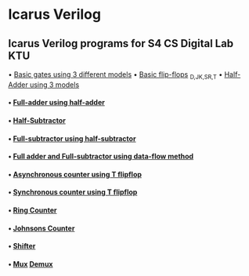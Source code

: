 # Icarus Verilog 
## Icarus Verilog programs for S4 CS Digital Lab KTU
 • [Basic gates using 3 different models](https://github.com/AnjPR/iVerilog-ktu/tree/main/gates)
 • [Basic flip-flops](https://github.com/AnjPR/iVerilog-ktu/tree/main/basic_flipflops) <sub>  D,JK,SR,T</sub>
 • [Half-Adder using 3 models](https://github.com/AnjPR/iVerilog-ktu/tree/main/adder)
#### • [Full-adder using half-adder](https://github.com/AnjPR/iVerilog-ktu/tree/main/FA%20by%20HA)
#### • [Half-Subtractor](https://github.com/AnjPR/iVerilog-ktu/tree/main/subtractor)
#### • [Full-subtractor using half-subtractor](https://github.com/AnjPR/iVerilog-ktu/tree/main/FS%20by%20HS) 
#### • [Full adder and Full-subtractor using data-flow method](https://github.com/AnjPR/iVerilog-ktu/tree/main/FA%2CFS) 
#### • [Asynchronous counter using T flipflop](https://github.com/AnjPR/iVerilog-ktu/tree/main/Asynchronous%20dec%20counter)
#### • [Synchronous counter using T flipflop](https://github.com/AnjPR/iVerilog-ktu/tree/main/synchronous%20updown%20counter)
#### • [Ring Counter](https://github.com/AnjPR/iVerilog-ktu/tree/main/ring_counter)
#### • [Johnsons Counter](https://github.com/AnjPR/iVerilog-ktu/tree/main/johnson_counter)
#### • [Shifter](https://github.com/AnjPR/iVerilog-ktu/tree/main/shifter)
#### • [Mux](https://github.com/AnjPR/iVerilog-ktu/tree/main/mux)    [Demux](https://github.com/AnjPR/iVerilog-ktu/tree/main/demux)



